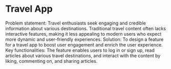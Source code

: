 # Travel App
Problem statement: Travel enthusiasts seek engaging and credible information about various destinations. Traditional travel content often lacks interactive features, making it less appealing to modern users who expect more dynamic and user-friendly experiences. 
Solution: To design a feature for a travel app to boost user engagement and enrich the user experience.
Key functionalities: The feature enables users to log in or sign up, read articles about various travel destinations, and interact with the content by liking, commenting on, and sharing articles.
